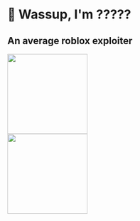 # 👋 Wassup, I'm ?????
## An average roblox exploiter
<div>
  <a>
  <img height="180em" src="https://github-readme-stats.vercel.app/api?username=innerconnnnect&show_icons=true&theme=transparent"/>
</div>
  <a>
    <div>
      <img height="180em" src="https://github-readme-stats.vercel.app/api/top-langs/?username=innerconnnnect&layout=compact&theme=transparent"/>
    </div>
<div style="display: inline_block"><br>
</div>
